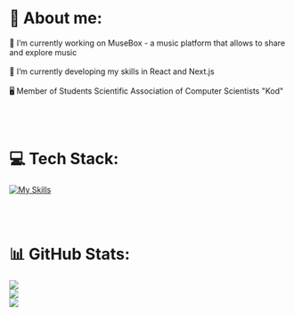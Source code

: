 # :penguin: About me:

🔭 I’m currently working on MuseBox - a music platform that allows to share and explore music <br/><br/>
🌱 I’m currently developing my skills in React and Next.js<br/><br/>
🖥️ Member of Students Scientific Association of Computer Scientists "Kod"

<br/>
<br/>

# 💻 Tech Stack:
[![My Skills](https://skillicons.dev/icons?i=html,css,js,react,ts,nextjs,bun,tailwind,neovim,git,github,postgres,mysql,bash,linux)](https://skillicons.dev)

<br/>
<br/>

# 📊 GitHub Stats:
![](https://github-readme-streak-stats.herokuapp.com/?user=Ressobe&theme=radical&hide_border=false)<br/>
![](https://github-readme-stats.vercel.app/api?username=Ressobe&theme=radical&hide_border=false&include_all_commits=true&count_private=true)<br/>
![](https://github-readme-stats.vercel.app/api/top-langs/?username=Ressobe&theme=radical&hide_border=false&include_all_commits=true&count_private=true&layout=compact)
